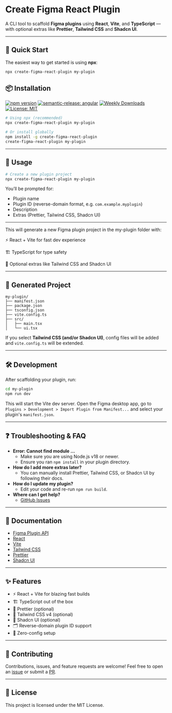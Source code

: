 # Create Figma React Plugin

A CLI tool to scaffold **Figma plugins** using **React**, **Vite**, and **TypeScript** — with optional extras like **Prettier**, **Tailwind CSS** and **Shadcn UI**.

---

## 🚀 Quick Start

The easiest way to get started is using **npx**:

```bash
npx create-figma-react-plugin my-plugin
```

## 📦 Installation


[![npm version](https://img.shields.io/npm/v/create-figma-react-plugin.svg?color=blue&logo=npm)](https://www.npmjs.com/package/create-figma-react-plugin)
[![semantic-release: angular](https://img.shields.io/badge/semantic--release-angular-e10079?logo=semantic-release)](https://github.com/semantic-release/semantic-release)
[![Weekly Downloads](https://img.shields.io/npm/dw/create-figma-react-plugin?color=success)](https://www.npmjs.com/package/create-figma-react-plugin)
[![License: MIT](https://img.shields.io/badge/License-MIT-yellow.svg)](https://opensource.org/licenses/MIT)


```bash
# Using npx (recommended)
npx create-figma-react-plugin my-plugin

# Or install globally
npm install -g create-figma-react-plugin
create-figma-react-plugin my-plugin
```

---

## 🚀 Usage

```bash
# Create a new plugin project
npx create-figma-react-plugin my-plugin
```

You’ll be prompted for:
- Plugin name
- Plugin ID (reverse-domain format, e.g. `com.example.myplugin`)
- Description
- Extras (Prettier, Tailwind CSS, Shadcn UI)

---

This will generate a new Figma plugin project in the my-plugin folder with:

⚡ React + Vite for fast dev experience

🏗️ TypeScript for type safety

🎨 Optional extras like Tailwind CSS and Shadcn UI

---

## 📂 Generated Project

```
my-plugin/
├── manifest.json
├── package.json
├── tsconfig.json
├── vite.config.ts
├── src/
│   ├── main.tsx
│   └── ui.tsx
```

If you select **Tailwind CSS (and/or Shadcn UI)**, config files will be added and `vite.config.ts` will be extended.

---

## 🛠 Development

After scaffolding your plugin, run:

```bash
cd my-plugin
npm run dev
```

This will start the Vite dev server. Open the Figma desktop app, go to `Plugins > Development > Import Plugin from Manifest...` and select your plugin's `manifest.json`.

---

## ❓ Troubleshooting & FAQ

- **Error: Cannot find module ...**
  - Make sure you are using Node.js v18 or newer.
  - Ensure you ran `npm install` in your plugin directory.
- **How do I add more extras later?**
  - You can manually install Prettier, Tailwind CSS, or Shadcn UI by following their docs.
- **How do I update my plugin?**
  - Edit your code and re-run `npm run build`.
- **Where can I get help?**
  - [GitHub Issues](https://github.com/praizjosh/create-figma-react-plugin/issues)

---

## 📖 Documentation

- [Figma Plugin API](https://www.figma.com/plugin-docs/intro/)
- [React](https://react.dev/)
- [Vite](https://vitejs.dev/)
- [Tailwind CSS](https://tailwindcss.com/)
- [Prettier](https://prettier.io/)
- [Shadcn UI](https://ui.shadcn.com/)

---

## ✨ Features
- ⚡ React + Vite for blazing fast builds
- 🏗️ TypeScript out of the box
- 🧹 Prettier (optional)
- 🎨 Tailwind CSS v4 (optional)
- 🎨 Shadcn UI (optional)
- 🗂 Reverse-domain plugin ID support
- 🚀 Zero-config setup

---

## 🤝 Contributing

Contributions, issues, and feature requests are welcome!
Feel free to open an [issue](https://github.com/praizjosh/create-figma-react-plugin/issues) or submit a [PR](https://github.com/praizjosh/create-figma-react-plugin/pulls).

---

## 📜 License

This project is licensed under the MIT License.